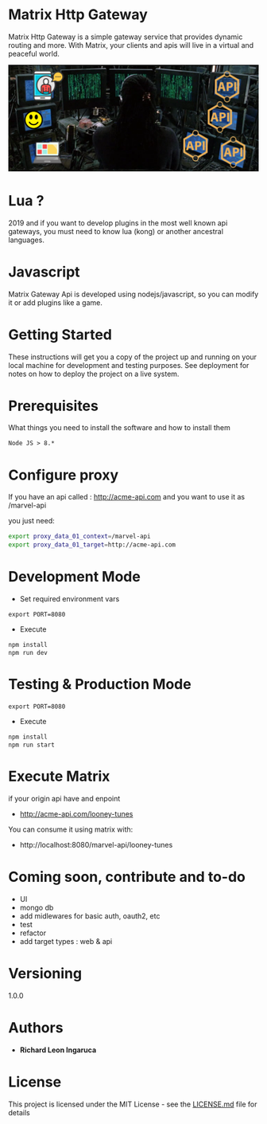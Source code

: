# Matrix Http Gateway

Matrix Http Gateway is a simple gateway service that provides dynamic routing and more. With Matrix, your clients and apis will live in a virtual and peaceful world.

![logo](logo.png)

# Lua ?

2019 and if you want to develop plugins in the most well known api gateways, you must need to know lua (kong)  or another ancestral languages.

# Javascript

Matrix Gateway Api is developed using nodejs/javascript, so you can modify it or add plugins like a game.

# Getting Started

These instructions will get you a copy of the project up and running on your local machine for development and testing purposes. See deployment for notes on how to deploy the project on a live system.

# Prerequisites

What things you need to install the software and how to install them

```
Node JS > 8.*
```

# Configure proxy

If you have an api called : http://acme-api.com and you want to use it as /marvel-api

you just need:

```sh
export proxy_data_01_context=/marvel-api
export proxy_data_01_target=http://acme-api.com
```

# Development Mode

- Set required environment vars

```
export PORT=8080
```

- Execute

```
npm install
npm run dev
```

# Testing & Production Mode

```
export PORT=8080
```

- Execute

```
npm install
npm run start
```

# Execute Matrix

if your origin api have and enpoint

- http://acme-api.com/looney-tunes

You can consume it using matrix with:

- http://localhost:8080/marvel-api/looney-tunes

# Coming soon, contribute and to-do

- UI
- mongo db
- add midlewares for basic auth, oauth2, etc
- test
- refactor
- add target types : web & api


# Versioning

1.0.0

# Authors

* **Richard Leon Ingaruca**


# License

This project is licensed under the MIT License - see the [LICENSE.md](LICENSE.md) file for details
